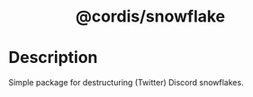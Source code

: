 <div align = "center">

# @cordis/snowflake

</div>

# Description

Simple package for destructuring (Twitter) Discord snowflakes.
